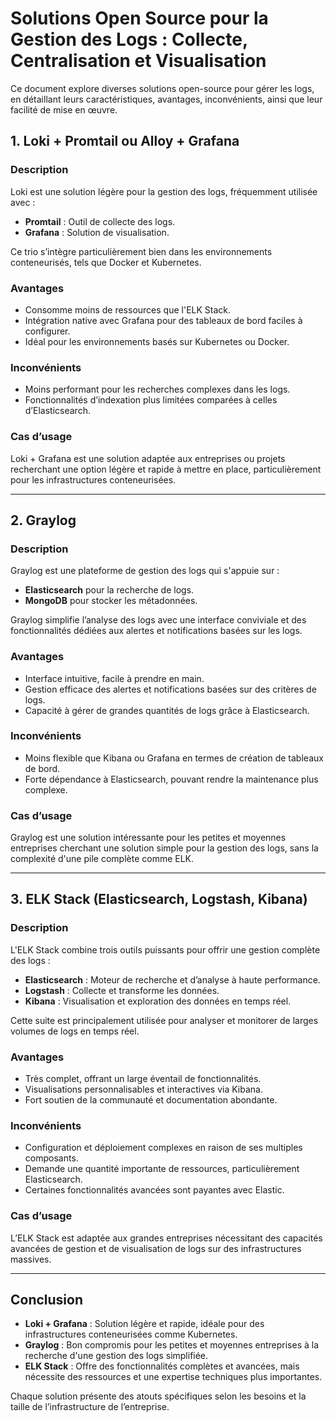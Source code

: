 # Solutions Open Source pour la Gestion des Logs : Collecte, Centralisation et Visualisation

Ce document explore diverses solutions open-source pour gérer les logs, en détaillant leurs caractéristiques, avantages, inconvénients, ainsi que leur facilité de mise en œuvre.

## 1. **Loki + Promtail ou Alloy + Grafana**

### Description
Loki est une solution légère pour la gestion des logs, fréquemment utilisée avec :
- **Promtail** : Outil de collecte des logs.
- **Grafana** : Solution de visualisation.

Ce trio s’intègre particulièrement bien dans les environnements conteneurisés, tels que Docker et Kubernetes.

### Avantages
- Consomme moins de ressources que l'ELK Stack.
- Intégration native avec Grafana pour des tableaux de bord faciles à configurer.
- Idéal pour les environnements basés sur Kubernetes ou Docker.

### Inconvénients
- Moins performant pour les recherches complexes dans les logs.
- Fonctionnalités d’indexation plus limitées comparées à celles d’Elasticsearch.

### Cas d’usage
Loki + Grafana est une solution adaptée aux entreprises ou projets recherchant une option légère et rapide à mettre en place, particulièrement pour les infrastructures conteneurisées.

---

## 2. **Graylog**

### Description
Graylog est une plateforme de gestion des logs qui s'appuie sur :
- **Elasticsearch** pour la recherche de logs.
- **MongoDB** pour stocker les métadonnées.

Graylog simplifie l’analyse des logs avec une interface conviviale et des fonctionnalités dédiées aux alertes et notifications basées sur les logs.

### Avantages
- Interface intuitive, facile à prendre en main.
- Gestion efficace des alertes et notifications basées sur des critères de logs.
- Capacité à gérer de grandes quantités de logs grâce à Elasticsearch.

### Inconvénients
- Moins flexible que Kibana ou Grafana en termes de création de tableaux de bord.
- Forte dépendance à Elasticsearch, pouvant rendre la maintenance plus complexe.

### Cas d’usage
Graylog est une solution intéressante pour les petites et moyennes entreprises cherchant une solution simple pour la gestion des logs, sans la complexité d'une pile complète comme ELK.

---

## 3. **ELK Stack** (Elasticsearch, Logstash, Kibana)

### Description
L'ELK Stack combine trois outils puissants pour offrir une gestion complète des logs :
- **Elasticsearch** : Moteur de recherche et d’analyse à haute performance.
- **Logstash** : Collecte et transforme les données.
- **Kibana** : Visualisation et exploration des données en temps réel.

Cette suite est principalement utilisée pour analyser et monitorer de larges volumes de logs en temps réel.

### Avantages
- Très complet, offrant un large éventail de fonctionnalités.
- Visualisations personnalisables et interactives via Kibana.
- Fort soutien de la communauté et documentation abondante.

### Inconvénients
- Configuration et déploiement complexes en raison de ses multiples composants.
- Demande une quantité importante de ressources, particulièrement Elasticsearch.
- Certaines fonctionnalités avancées sont payantes avec Elastic.

### Cas d’usage
L’ELK Stack est adaptée aux grandes entreprises nécessitant des capacités avancées de gestion et de visualisation de logs sur des infrastructures massives.

---

## Conclusion

- **Loki + Grafana** : Solution légère et rapide, idéale pour des infrastructures conteneurisées comme Kubernetes.
- **Graylog** : Bon compromis pour les petites et moyennes entreprises à la recherche d'une gestion des logs simplifiée.
- **ELK Stack** : Offre des fonctionnalités complètes et avancées, mais nécessite des ressources et une expertise techniques plus importantes.

Chaque solution présente des atouts spécifiques selon les besoins et la taille de l’infrastructure de l’entreprise.
